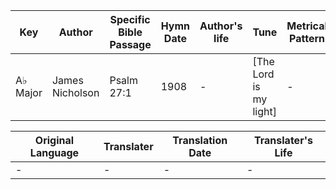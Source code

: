 Key | Author   | Specific Bible Passage     |Hymn Date |Author's life |Tune |Metrical Pattern   |Composer/Source
-- | --------- | ---------------------------|----------|--------------|-----|-------------------|-------------  
A♭ Major |James Nicholson |Psalm 27:1 |1908 |- |[The Lord is my light] |- |Dr. J. W. Bischoff

Original Language | Translater | Translation Date   | Translater's Life  
----------------- | --------- | --------------------|-------------     
\- |- |- |-
